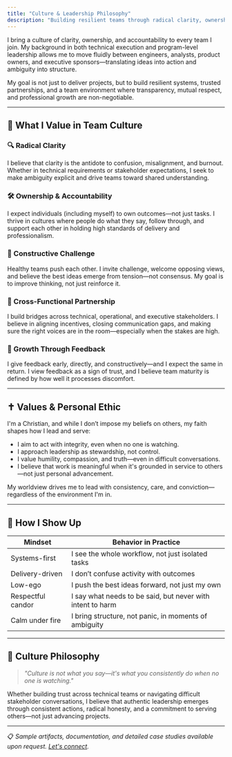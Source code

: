```yaml
---
title: "Culture & Leadership Philosophy"
description: "Building resilient teams through radical clarity, ownership, and accountability—fostering environments where transparency, respect, and professional growth thrive."
---
```


I bring a culture of clarity, ownership, and accountability to every team I join. My background in both technical execution and program-level leadership allows me to move fluidly between engineers, analysts, product owners, and executive sponsors—translating ideas into action and ambiguity into structure.

My goal is not just to deliver projects, but to build resilient systems, trusted partnerships, and a team environment where transparency, mutual respect, and professional growth are non-negotiable.

---

## 🧭 What I Value in Team Culture

### 🔍 Radical Clarity  
I believe that clarity is the antidote to confusion, misalignment, and burnout. Whether in technical requirements or stakeholder expectations, I seek to make ambiguity explicit and drive teams toward shared understanding.

### 🛠 Ownership & Accountability  
I expect individuals (including myself) to own outcomes—not just tasks. I thrive in cultures where people do what they say, follow through, and support each other in holding high standards of delivery and professionalism.

### 🔄 Constructive Challenge  
Healthy teams push each other. I invite challenge, welcome opposing views, and believe the best ideas emerge from tension—not consensus. My goal is to improve thinking, not just reinforce it.

### 🤝 Cross-Functional Partnership  
I build bridges across technical, operational, and executive stakeholders. I believe in aligning incentives, closing communication gaps, and making sure the right voices are in the room—especially when the stakes are high.

### 🧠 Growth Through Feedback  
I give feedback early, directly, and constructively—and I expect the same in return. I view feedback as a sign of trust, and I believe team maturity is defined by how well it processes discomfort.

---

## ✝️ Values & Personal Ethic

I'm a Christian, and while I don’t impose my beliefs on others, my faith shapes how I lead and serve:

- I aim to act with integrity, even when no one is watching.  
- I approach leadership as stewardship, not control.  
- I value humility, compassion, and truth—even in difficult conversations.  
- I believe that work is meaningful when it's grounded in service to others—not just personal advancement.

My worldview drives me to lead with consistency, care, and conviction—regardless of the environment I'm in.

---

## 🧠 How I Show Up

| Mindset        | Behavior in Practice |
|----------------|----------------------|
| Systems-first  | I see the whole workflow, not just isolated tasks |
| Delivery-driven | I don’t confuse activity with outcomes |
| Low-ego        | I push the best ideas forward, not just my own |
| Respectful candor | I say what needs to be said, but never with intent to harm |
| Calm under fire | I bring structure, not panic, in moments of ambiguity |

---

## 🌱 Culture Philosophy

> *"Culture is not what you say—it's what you consistently do when no one is watching."*

Whether building trust across technical teams or navigating difficult stakeholder conversations, I believe that authentic leadership emerges through consistent actions, radical honesty, and a commitment to serving others—not just advancing projects.

---

📋 *Sample artifacts, documentation, and detailed case studies available upon request. [Let's connect](/contact).*
